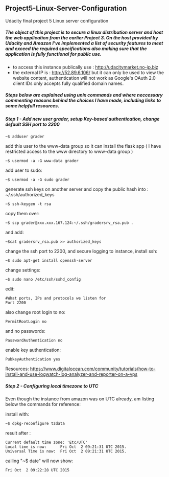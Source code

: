 ## Project5-Linux-Server-Configuration ##
Udacity final project 5 Linux server configuration

##### The object of this project is to secure a linux distribution server and host the web application from the earlier Project 3. On the host provided by Udacity and Amazon I've implemented a list of security features to meet and exceed the required specifications also making sure that the application is fully functional for public use. 
 - to access this instance publically use : http://udacitymarket.no-ip.biz
 - the external IP is : http://52.89.6.106/ but it can only be used to view the website content, authentication will not work as Google's OAuth 2.0 client IDs only accepts fully qualified domain names.

##### Steps below are explained using unix commands and where neccessary commenting reasons behind the choices I have made, including links to some helpfull resources. 


##### Step 1 - Add new user grader, setup Key-based authentication, change default SSH port to 2200

 ```
~$ adduser grader
```
add this user to the www-data group so it can install the flask app ( I have restricted access to the www directory to www-data group )
```
~$ usermod -a -G www-data grader
```
add user to sudo:
```
~$ usermod -a -G sudo grader
```
generate ssh keys on another server and copy the public hash into : ~/.ssh/authorized_keys
```
~$ ssh-keygen -t rsa
```
copy them over:
```
~$ scp grader@xxx.xxx.167.124:~/.ssh/gradersrv_rsa.pub .
```
and add:
```
~$cat gradersrv_rsa.pub >> authorized_keys
 ```
 change the ssh port to 2200, and secure logging to instance, install ssh:
```
~$ sudo apt-get install openssh-server
```
change settings:
```
~$ sudo nano /etc/ssh/sshd_config
```
edit:
```
#What ports, IPs and protocols we listen for
Port 2200
```
also change root login to no:
```
PermitRootLogin no
```
and no passwords:
```
PasswordAuthentication no
```
enable key authentication:
```
PubkeyAuthentication yes
```

 
Resources: https://www.digitalocean.com/community/tutorials/how-to-install-and-use-logwatch-log-analyzer-and-reporter-on-a-vps


##### Step 2 - Configuring local timezone to UTC
Even though the instance from amazon was on UTC already, am listing below the commands for reference:

install with:
```
~$ dpkg-reconfigure tzdata
```
result after :
```
Current default time zone: 'Etc/UTC'
Local time is now:      Fri Oct  2 09:21:31 UTC 2015.
Universal Time is now:  Fri Oct  2 09:21:31 UTC 2015.
```

calling "~$ date" will now show:
```
Fri Oct  2 09:22:28 UTC 2015
```
